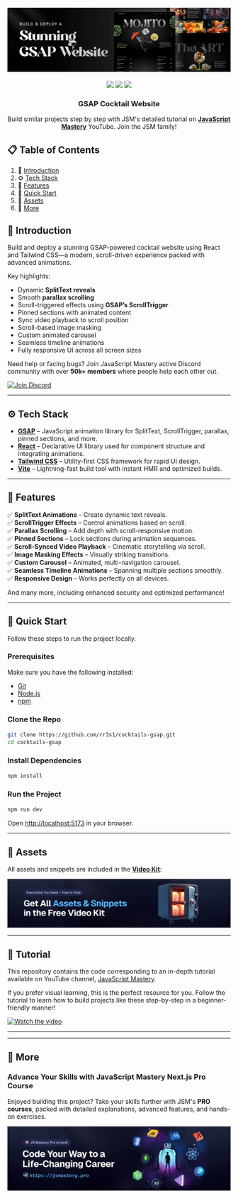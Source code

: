 
<div align="center">
  <br />
  <a href="https://www.youtube.com/watch?v=AW1yfBKRMKc" target="_blank">
    <img src="public/readme/hero.png" alt="Project Banner">
  </a>
  <br /><br />

  <img src="https://img.shields.io/badge/-React-blue?style=for-the-badge&logo=react&logoColor=white" />
  <img src="https://img.shields.io/badge/-GSAP-88CE02?style=for-the-badge&logo=greensock&logoColor=white" />
  <img src="https://img.shields.io/badge/-Tailwind_CSS-38B2AC?style=for-the-badge&logo=tailwind-css&logoColor=white" />

<h3> GSAP Cocktail Website</h3>

  <p>
    Build similar projects step by step with JSM's detailed tutorial on 
    <a href="https://www.youtube.com/@javascriptmastery/videos" target="_blank"><b>JavaScript Mastery</b></a> YouTube. Join the JSM family!
  </p>
</div>

## 📋 Table of Contents

1. 🤖 [Introduction](#introduction)
2. ⚙️ [Tech Stack](#tech-stack)
3. 🔋 [Features](#features)
4. 🤸 [Quick Start](#quick-start)
5. 🔗 [Assets](#links)
6. 🚀 [More](#more)



## 🤖 Introduction

Build and deploy a stunning GSAP-powered cocktail website using React and Tailwind CSS—a modern, scroll-driven experience packed with advanced animations.

Key highlights:
- Dynamic **SplitText reveals**
- Smooth **parallax scrolling**
- Scroll-triggered effects using **GSAP’s ScrollTrigger**
- Pinned sections with animated content
- Sync video playback to scroll position
- Scroll-based image masking
- Custom animated carousel
- Seamless timeline animations
- Fully responsive UI across all screen sizes

Need help or facing bugs? Join JavaScript Mastery active Discord community with over **50k+ members** where people help each other out.

[![Join Discord](https://github.com/sujatagunale/EasyRead/assets/151519281/618f4872-1e10-42da-8213-1d69e486d02e)](https://discord.com/invite/n6EdbFJ)

---

## ⚙️ Tech Stack

- **[GSAP](https://gsap.com/)** – JavaScript animation library for SplitText, ScrollTrigger, parallax, pinned sections, and more.
- **[React](https://react.dev/)** – Declarative UI library used for component structure and integrating animations.
- **[Tailwind CSS](https://tailwindcss.com/)** – Utility-first CSS framework for rapid UI design.
- **[Vite](https://vitejs.dev/)** – Lightning-fast build tool with instant HMR and optimized builds.

---

## 🔋 Features

✅ **SplitText Animations** – Create dynamic text reveals.  
✅ **ScrollTrigger Effects** – Control animations based on scroll.  
✅ **Parallax Scrolling** – Add depth with scroll-responsive motion.  
✅ **Pinned Sections** – Lock sections during animation sequences.  
✅ **Scroll-Synced Video Playback** – Cinematic storytelling via scroll.  
✅ **Image Masking Effects** – Visually striking transitions.  
✅ **Custom Carousel** – Animated, multi-navigation carousel.  
✅ **Seamless Timeline Animations** – Spanning multiple sections smoothly.  
✅ **Responsive Design** – Works perfectly on all devices.

And many more, including enhanced security and optimized performance!

---

## 🤸 Quick Start

Follow these steps to run the project locally.

### Prerequisites

Make sure you have the following installed:
- [Git](https://git-scm.com/)
- [Node.js](https://nodejs.org/en)
- [npm](https://www.npmjs.com/)

### Clone the Repo

```bash
git clone https://github.com/rr3s1/cocktails-gsap.git
cd cocktails-gsap
```

### Install Dependencies

```bash
npm install
```

### Run the Project

```bash
npm run dev
```

Open [http://localhost:5173](http://localhost:5173) in your browser.

---

## 🔗 Assets

All assets and snippets are included in the **[Video Kit](https://jsm.dev/cocktail-kit)**:

[![Download Video Kit](public/readme/videokit.png)](https://jsm.dev/cocktail-kit)


---

## 🚨 Tutorial

This repository contains the code corresponding to an in-depth tutorial available on  YouTube channel, [JavaScript Mastery](https://www.youtube.com/@javascriptmastery/videos).

If you prefer visual learning, this is the perfect resource for you. Follow the tutorial to learn how to build projects like these step-by-step in a beginner-friendly manner!

[![Watch the video](https://github.com/sujatagunale/EasyRead/assets/151519281/1736fca5-a031-4854-8c09-bc110e3bc16d)](https://www.youtube.com/watch?v=AW1yfBKRMKc)

---

---

## 🚀 More

### Advance Your Skills with JavaScript Mastery Next.js Pro Course

Enjoyed building this project? Take your skills further with JSM's **PRO courses**, packed with detailed explanations, advanced features, and hands-on exercises.

<a href="https://jsm.dev/cocktail-nextjs" target="_blank">
  <img src="public/readme/jsmpro.png" alt="Next.js Pro Course Banner">
</a>

